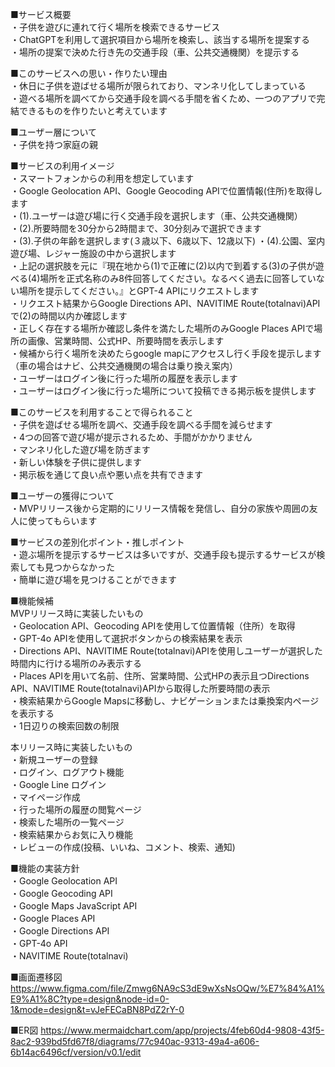 ■サービス概要  
・子供を遊びに連れて行く場所を検索できるサービス  
・ChatGPTを利用して選択項目から場所を検索し、該当する場所を提案する  
・場所の提案で決めた行き先の交通手段（車、公共交通機関）を提示する  

■このサービスへの思い・作りたい理由  
・休日に子供を遊ばせる場所が限られており、マンネリ化してしまっている  
・遊べる場所を調べてから交通手段を調べる手間を省くため、一つのアプリで完結できるものを作りたいと考えています  

■ユーザー層について  
・子供を持つ家庭の親  

■サービスの利用イメージ  
・スマートフォンからの利用を想定しています  
・Google Geolocation API、Google Geocoding APIで位置情報(住所)を取得します  
・(1).ユーザーは遊び場に行く交通手段を選択します（車、公共交通機関）  
・(2).所要時間を30分から2時間まで、30分刻みで選択できます   
・(3).子供の年齢を選択します(３歳以下、6歳以下、12歳以下)
・(4).公園、室内遊び場、レジャー施設の中から選択します  
・上記の選択肢を元に『現在地から(1)で正確に(2)以内で到着する(3)の子供が遊べる(4)場所を正式名称のみ8件回答してください。なるべく過去に回答していない場所を提示してください。』とGPT-4 APIにリクエストします  
・リクエスト結果からGoogle Directions API、NAVITIME Route(totalnavi)APIで(2)の時間以内か確認します  
・正しく存在する場所か確認し条件を満たした場所のみGoogle Places APIで場所の画像、営業時間、公式HP、所要時間を表示します  
・候補から行く場所を決めたらgoogle mapにアクセスし行く手段を提示します（車の場合はナビ、公共交通機関の場合は乗り換え案内）  
・ユーザーはログイン後に行った場所の履歴を表示します  
・ユーザーはログイン後に行った場所について投稿できる掲示板を提供します  

■このサービスを利用することで得られること  
・子供を遊ばせる場所を調べ、交通手段を調べる手間を減らせます  
・4つの回答で遊び場が提示されるため、手間がかかりません  
・マンネリ化した遊び場を防ぎます  
・新しい体験を子供に提供します  
・掲示板を通じて良い点や悪い点を共有できます  

■ユーザーの獲得について  
・MVPリリース後から定期的にリリース情報を発信し、自分の家族や周囲の友人に使ってもらいます  

■サービスの差別化ポイント・推しポイント  
・遊ぶ場所を提示するサービスは多いですが、交通手段も提示するサービスが検索しても見つからなかった  
・簡単に遊び場を見つけることができます  

■機能候補  
MVPリリース時に実装したいもの  
・Geolocation API、Geocoding APIを使用して位置情報（住所）を取得  
・GPT-4o APIを使用して選択ボタンからの検索結果を表示  
・Directions API、NAVITIME Route(totalnavi)APIを使用しユーザーが選択した時間内に行ける場所のみ表示する   
・Places APIを用いて名前、住所、営業時間、公式HPの表示且つDirections API、NAVITIME Route(totalnavi)APIから取得した所要時間の表示  
・検索結果からGoogle Mapsに移動し、ナビゲーションまたは乗換案内ページを表示する  
・1日辺りの検索回数の制限  

本リリース時に実装したいもの  
・新規ユーザーの登録  
・ログイン、ログアウト機能  
・Google Line ログイン  
・マイページ作成  
・行った場所の履歴の閲覧ページ  
・検索した場所の一覧ページ  
・検索結果からお気に入り機能  
・レビューの作成(投稿、いいね、コメント、検索、通知)  

■機能の実装方針  
・Google Geolocation API  
・Google Geocoding API  
・Google Maps JavaScript API  
・Google Places API  
・Google Directions API   
・GPT-4o API  
・NAVITIME Route(totalnavi)  

■画面遷移図  
https://www.figma.com/file/Zmwg6NA9cS3dE9wXsNsOQw/%E7%84%A1%E9%A1%8C?type=design&node-id=0-1&mode=design&t=vJeFECaBN8PdZ2rY-0  

■ER図
https://www.mermaidchart.com/app/projects/4feb60d4-9808-43f5-8ac2-939bd5fd67f8/diagrams/77c940ac-9313-49a4-a606-6b14ac6496cf/version/v0.1/edit